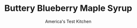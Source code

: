 ---
layout: ../../layouts/MarkdownPostLayout.astro
title: Buttery Blueberry Maple Syrup
author: America's Test Kitchen
pubDate: 2023-03-15
description: "Take your waffles up a notch."
image_url: https://res.cloudinary.com/hksqkdlah/image/upload/ar_1:1,c_fill,dpr_2.0,f_auto,fl_lossy.progressive.strip_profile,g_faces:auto,q_auto:low,w_344/SFS_QuickYeastedWaffles-35_u9y5qx
tags: ["Desserts or Baked Goods","Fruit","Condiments"]
calories: 947
protein: 
carbohydrates: 30
fats: 3
fiber: 1
ingredients: ["1½ cups, fresh blueberries, divided","¾ cup, maple syrup","¼ teaspoon, ground cinnamon","¼ teaspoon, table salt","2 tablespoons, unsalted butter","1 teaspoon, grated lemon zest plus 1 teaspoon juice"]
serves: 6
time: "15 minutes"
instructions: ["Combine 1 cup blueberries, maple syrup, cinnamon, and salt in small saucepan. Bring to boil over medium-high heat. Mash blueberries with potato masher and cook, stirring frequently, until blueberries have broken down and mixture is reduced and slightly thickened, about 5 minutes.","Off heat, stir in butter, lemon zest and juice, and remaining ½ cup blueberries until butter is melted and blueberries are softened, about 1 minute. Serve."]
nutrition: ["114 mg Potassium, K","6 mg Phosphorus, P","45 mg Calcium, Ca","10 mg Magnesium, Mg","102 mg Sodium, Na","3 g Total lipid (fat)","1 g Fatty acids, total monounsaturated","4 mg Vitamin C, total ascorbic acid","10 mg Cholesterol","2 g Fatty acids, total saturated","1 g Fiber, total dietary","2 µg Folate, food","27 g Sugars, total","7 µg Vitamin K (phylloquinone)","45 g Water","31 g Carbohydrate, by difference","2 µg Folate, DFE","33 µg Vitamin A, RAE","30 g Carbohydrates (net)","157 kcal Energy","23 g Sugars, added","947 calories"]
notes: "You can substitute thawed frozen blueberries for fresh, if desired."
---